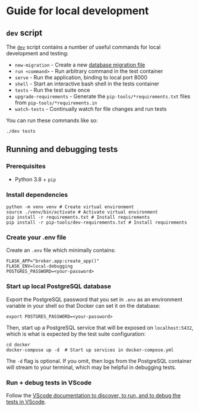 # Guide for local development

## `dev` script

The [`dev`](./dev) script contains a number of useful commands for local development and testing:

- `new-migration` - Create a new [database migration file](https://alembic.sqlalchemy.org/en/latest/tutorial.html#create-a-migration-script)
- `run <command>` - Run arbitrary command in the test container
- `serve` - Run the application, binding to local port 8000
- `shell` - Start an interactive bash shell in the tests container
- `tests` - Run the test suite once
- `upgrade-requirements` - Generate the `pip-tools/*requirements.txt` files from `pip-tools/*requirements.in`
- `watch-tests` - Continually watch for file changes and run tests

You can run these commands like so:

```shell
./dev tests
```

## Running and debugging tests

### Prerequisites

- Python 3.8 + `pip`

### Install dependencies

```shell
python -m venv venv # Create virtual environment
source ./venv/bin/activate # Activate virtual environment
pip install -r requirements.txt # Install requirements
pip install -r pip-tools/dev-requirements.txt # Install requirements
```

### Create your .env file

Create an `.env` file which minimally contains:

```env
FLASK_APP="broker.app:create_app()"
FLASK_ENV=local-debugging
POSTGRES_PASSWORD=<your-password>
```

### Start up local PostgreSQL database

Export the PostgreSQL password that you set in `.env` as an environment variable in your shell so that Docker can set it on the database:

```shell
export POSTGRES_PASSWORD=<your-password>
```

Then, start up a PostgreSQL service that will be exposed on `localhost:5432`, which is what is expected by the test suite configuration:

```shell
cd docker
docker-compose up -d  # Start up services in docker-compose.yml
```

The `-d` flag is optional. If you omit, then logs from the PostgreSQL container will stream to your terminal, which may be helpful in debugging tests.

### Run + debug tests in VScode

Follow the [VScode documentation to discover, to run, and to debug the tests in VScode](https://code.visualstudio.com/docs/python/testing).